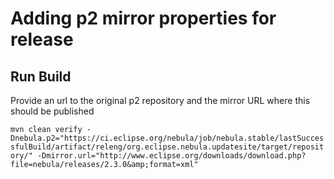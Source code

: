 # Adding p2 mirror properties for release

## Run Build

Provide an url to the original p2 repository and the mirror URL where this should be published

`mvn clean verify -Dnebula.p2="https://ci.eclipse.org/nebula/job/nebula.stable/lastSuccessfulBuild/artifact/releng/org.eclipse.nebula.updatesite/target/repository/" -Dmirror.url="http://www.eclipse.org/downloads/download.php?file=nebula/releases/2.3.0&amp;format=xml"`